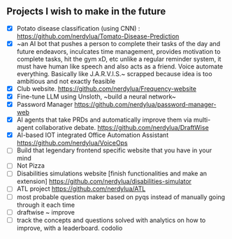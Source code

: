 ## Projects I wish to make in the future
- [x] Potato disease classification (using CNN) : https://github.com/nerdylua/Tomato-Disease-Prediction
- [x] ~an AI bot that pushes a person to complete their tasks of the day and future endeavors, inculcates time management, provides motivation to complete tasks, hit the gym xD, etc unlike a regular reminder system, it must have human like speech and also acts as a friend. Voice automate everything. Basically like J.A.R.V.I.S.~ scrapped because idea is too ambitious and not exactly feasible
- [x] Club website. https://github.com/nerdylua/Frequency-website
- [x] Fine-tune LLM using Unsloth, ~build a neural network~
- [x] Password Manager https://github.com/nerdylua/password-manager-web
- [x] AI agents that take PRDs and automatically improve them via multi-agent collaborative debate. https://github.com/nerdylua/DraftWise
- [x] AI-based IOT integrated Office Automation Assistant https://github.com/nerdylua/VoiceOps
- [ ] Build that legendary frontend specific website that you have in your mind
- [ ] Not Pizza
- [ ] Disabilities simulations website [finish functionalities and make an extension] https://github.com/nerdylua/disabilities-simulator
- [ ] ATL project https://github.com/nerdylua/ATL
- [ ] most probable question maker based on pyqs instead of manually going through it each time
- [ ] draftwise ~ improve
- [ ] track the concepts and questions solved with analytics on how to improve, with a leaderboard. codolio
